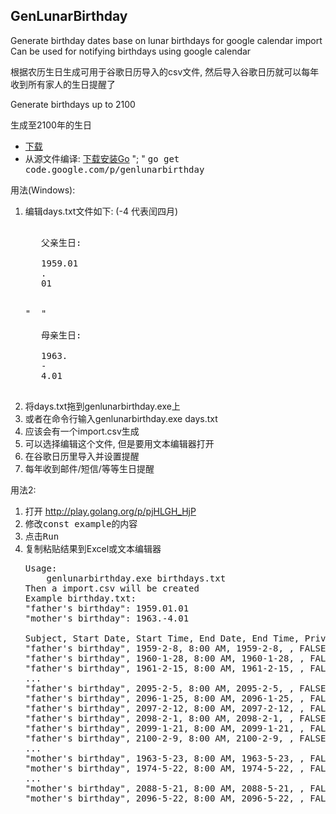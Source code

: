 <td id="wikicontent" class="psdescription">
  <h2><a name=""></a>GenLunarBirthday</h2>
  <p>Generate birthday dates base on lunar birthdays for google calendar import Can be used for notifying birthdays using google calendar </p>
  <p>根据农历生日生成可用于谷歌日历导入的csv文件, 然后导入谷歌日历就可以每年收到所有家人的生日提醒了 </p>
  <p>Generate birthdays up to 2100 </p>
  <p>生成至2100年的生日 </p>
  <ul>
    <li>
      <a href="http://code.google.com/p/genlunarbirthday/downloads/list" rel="nofollow">下载</a>
    </li>
    <li>
    从源文件编译: 
     <a href="http://golang.org/doc/install#install" rel="nofollow">下载安装Go</a>
    "; "
     <tt>go get code.google.com/p/genlunarbirthday</tt> 
    </li>
  </ul>
 <p>用法(Windows): </p>
 <ol>
  <li>编辑days.txt文件如下: (-4 代表闰四月) </li>
  <p></p>
  <pre class="prettyprint">
   <span class="pln">&nbsp; </span>
   <span class="pun">父亲生日:</span>
   <span class="pln"> </span>
   <span class="lit">1959.01</span>
   <span class="pun">.</span>
   <span class="lit">01</span>
   <span class="pln">
    <br>"&nbsp; "
   </span>
   <span class="pun">母亲生日:</span>
   <span class="pln"> </span>
   <span class="lit">1963.</span>
   <span class="pun">-</span>
   <span class="lit">4.01</span>
  </pre>
  <li>将days.txt拖到genlunarbirthday.exe上 </li>
  <li>或者在命令行输入genlunarbirthday.exe days.txt </li>
  <li>应该会有一个import.csv生成 </li>
  <li>可以选择编辑这个文件, 但是要用文本编辑器打开 </li>
  <li>在谷歌日历里导入并设置提醒 </li>
  <li>每年收到邮件/短信/等等生日提醒 </li>
 </ol>
 <p>用法2: </p>
 <ol><li>打开 <a href="http://play.golang.org/p/pjHLGH_HjP" rel="nofollow">http://play.golang.org/p/pjHLGH_HjP</a> </li><li>修改<tt>const example</tt>的内容 </li><li>点击<tt>Run</tt> </li><li>复制粘贴结果到Excel或文本编辑器 </li><p></p><pre class="prettyprint"><span class="typ">Usage</span><span class="pun">:</span><span class="pln"><br>&nbsp; &nbsp; genlunarbirthday</span><span class="pun">.</span><span class="pln">exe birthdays</span><span class="pun">.</span><span class="pln">txt<br></span><span class="typ">Then</span><span class="pln"> a </span><span class="kwd">import</span><span class="pun">.</span><span class="pln">csv will be created<br></span><span class="typ">Example</span><span class="pln"> birthday</span><span class="pun">.</span><span class="pln">txt</span><span class="pun">:</span><span class="pln"><br></span><span class="str">"father's birthday"</span><span class="pun">:</span><span class="pln"> </span><span class="lit">1959.01</span><span class="pun">.</span><span class="lit">01</span><span class="pln"><br></span><span class="str">"mother's birthday"</span><span class="pun">:</span><span class="pln"> </span><span class="lit">1963.</span><span class="pun">-</span><span class="lit">4.01</span><span class="pln"><br><br></span><span class="typ">Subject</span><span class="pun">,</span><span class="pln"> </span><span class="typ">Start</span><span class="pln"> </span><span class="typ">Date</span><span class="pun">,</span><span class="pln"> </span><span class="typ">Start</span><span class="pln"> </span><span class="typ">Time</span><span class="pun">,</span><span class="pln"> </span><span class="typ">End</span><span class="pln"> </span><span class="typ">Date</span><span class="pun">,</span><span class="pln"> </span><span class="typ">End</span><span class="pln"> </span><span class="typ">Time</span><span class="pun">,</span><span class="pln"> </span><span class="typ">Private</span><span class="pun">,</span><span class="pln"> </span><span class="typ">All</span><span class="pln"> </span><span class="typ">Day</span><span class="pln"> </span><span class="typ">Event</span><span class="pun">,</span><span class="pln"> </span><span class="typ">Location</span><span class="pln"><br></span><span class="str">"father's birthday"</span><span class="pun">,</span><span class="pln"> </span><span class="lit">1959</span><span class="pun">-</span><span class="lit">2</span><span class="pun">-</span><span class="lit">8</span><span class="pun">,</span><span class="pln"> </span><span class="lit">8</span><span class="pun">:</span><span class="lit">00</span><span class="pln"> AM</span><span class="pun">,</span><span class="pln"> </span><span class="lit">1959</span><span class="pun">-</span><span class="lit">2</span><span class="pun">-</span><span class="lit">8</span><span class="pun">,</span><span class="pln"> </span><span class="pun">,</span><span class="pln"> FALSE</span><span class="pun">,</span><span class="pln"> TRUE</span><span class="pun">,</span><span class="pln"> HOME<br></span><span class="str">"father's birthday"</span><span class="pun">,</span><span class="pln"> </span><span class="lit">1960</span><span class="pun">-</span><span class="lit">1</span><span class="pun">-</span><span class="lit">28</span><span class="pun">,</span><span class="pln"> </span><span class="lit">8</span><span class="pun">:</span><span class="lit">00</span><span class="pln"> AM</span><span class="pun">,</span><span class="pln"> </span><span class="lit">1960</span><span class="pun">-</span><span class="lit">1</span><span class="pun">-</span><span class="lit">28</span><span class="pun">,</span><span class="pln"> </span><span class="pun">,</span><span class="pln"> FALSE</span><span class="pun">,</span><span class="pln"> TRUE</span><span class="pun">,</span><span class="pln"> HOME<br></span><span class="str">"father's birthday"</span><span class="pun">,</span><span class="pln"> </span><span class="lit">1961</span><span class="pun">-</span><span class="lit">2</span><span class="pun">-</span><span class="lit">15</span><span class="pun">,</span><span class="pln"> </span><span class="lit">8</span><span class="pun">:</span><span class="lit">00</span><span class="pln"> AM</span><span class="pun">,</span><span class="pln"> </span><span class="lit">1961</span><span class="pun">-</span><span class="lit">2</span><span class="pun">-</span><span class="lit">15</span><span class="pun">,</span><span class="pln"> </span><span class="pun">,</span><span class="pln"> FALSE</span><span class="pun">,</span><span class="pln"> TRUE</span><span class="pun">,</span><span class="pln"> HOME<br></span><span class="pun">...</span><span class="pln"><br></span><span class="str">"father's birthday"</span><span class="pun">,</span><span class="pln"> </span><span class="lit">2095</span><span class="pun">-</span><span class="lit">2</span><span class="pun">-</span><span class="lit">5</span><span class="pun">,</span><span class="pln"> </span><span class="lit">8</span><span class="pun">:</span><span class="lit">00</span><span class="pln"> AM</span><span class="pun">,</span><span class="pln"> </span><span class="lit">2095</span><span class="pun">-</span><span class="lit">2</span><span class="pun">-</span><span class="lit">5</span><span class="pun">,</span><span class="pln"> </span><span class="pun">,</span><span class="pln"> FALSE</span><span class="pun">,</span><span class="pln"> TRUE</span><span class="pun">,</span><span class="pln"> HOME<br></span><span class="str">"father's birthday"</span><span class="pun">,</span><span class="pln"> </span><span class="lit">2096</span><span class="pun">-</span><span class="lit">1</span><span class="pun">-</span><span class="lit">25</span><span class="pun">,</span><span class="pln"> </span><span class="lit">8</span><span class="pun">:</span><span class="lit">00</span><span class="pln"> AM</span><span class="pun">,</span><span class="pln"> </span><span class="lit">2096</span><span class="pun">-</span><span class="lit">1</span><span class="pun">-</span><span class="lit">25</span><span class="pun">,</span><span class="pln"> </span><span class="pun">,</span><span class="pln"> FALSE</span><span class="pun">,</span><span class="pln"> TRUE</span><span class="pun">,</span><span class="pln"> HOME<br></span><span class="str">"father's birthday"</span><span class="pun">,</span><span class="pln"> </span><span class="lit">2097</span><span class="pun">-</span><span class="lit">2</span><span class="pun">-</span><span class="lit">12</span><span class="pun">,</span><span class="pln"> </span><span class="lit">8</span><span class="pun">:</span><span class="lit">00</span><span class="pln"> AM</span><span class="pun">,</span><span class="pln"> </span><span class="lit">2097</span><span class="pun">-</span><span class="lit">2</span><span class="pun">-</span><span class="lit">12</span><span class="pun">,</span><span class="pln"> </span><span class="pun">,</span><span class="pln"> FALSE</span><span class="pun">,</span><span class="pln"> TRUE</span><span class="pun">,</span><span class="pln"> HOME<br></span><span class="str">"father's birthday"</span><span class="pun">,</span><span class="pln"> </span><span class="lit">2098</span><span class="pun">-</span><span class="lit">2</span><span class="pun">-</span><span class="lit">1</span><span class="pun">,</span><span class="pln"> </span><span class="lit">8</span><span class="pun">:</span><span class="lit">00</span><span class="pln"> AM</span><span class="pun">,</span><span class="pln"> </span><span class="lit">2098</span><span class="pun">-</span><span class="lit">2</span><span class="pun">-</span><span class="lit">1</span><span class="pun">,</span><span class="pln"> </span><span class="pun">,</span><span class="pln"> FALSE</span><span class="pun">,</span><span class="pln"> TRUE</span><span class="pun">,</span><span class="pln"> HOME<br></span><span class="str">"father's birthday"</span><span class="pun">,</span><span class="pln"> </span><span class="lit">2099</span><span class="pun">-</span><span class="lit">1</span><span class="pun">-</span><span class="lit">21</span><span class="pun">,</span><span class="pln"> </span><span class="lit">8</span><span class="pun">:</span><span class="lit">00</span><span class="pln"> AM</span><span class="pun">,</span><span class="pln"> </span><span class="lit">2099</span><span class="pun">-</span><span class="lit">1</span><span class="pun">-</span><span class="lit">21</span><span class="pun">,</span><span class="pln"> </span><span class="pun">,</span><span class="pln"> FALSE</span><span class="pun">,</span><span class="pln"> TRUE</span><span class="pun">,</span><span class="pln"> HOME<br></span><span class="str">"father's birthday"</span><span class="pun">,</span><span class="pln"> </span><span class="lit">2100</span><span class="pun">-</span><span class="lit">2</span><span class="pun">-</span><span class="lit">9</span><span class="pun">,</span><span class="pln"> </span><span class="lit">8</span><span class="pun">:</span><span class="lit">00</span><span class="pln"> AM</span><span class="pun">,</span><span class="pln"> </span><span class="lit">2100</span><span class="pun">-</span><span class="lit">2</span><span class="pun">-</span><span class="lit">9</span><span class="pun">,</span><span class="pln"> </span><span class="pun">,</span><span class="pln"> FALSE</span><span class="pun">,</span><span class="pln"> TRUE</span><span class="pun">,</span><span class="pln"> HOME<br></span><span class="pun">...</span><span class="pln"><br></span><span class="str">"mother's birthday"</span><span class="pun">,</span><span class="pln"> </span><span class="lit">1963</span><span class="pun">-</span><span class="lit">5</span><span class="pun">-</span><span class="lit">23</span><span class="pun">,</span><span class="pln"> </span><span class="lit">8</span><span class="pun">:</span><span class="lit">00</span><span class="pln"> AM</span><span class="pun">,</span><span class="pln"> </span><span class="lit">1963</span><span class="pun">-</span><span class="lit">5</span><span class="pun">-</span><span class="lit">23</span><span class="pun">,</span><span class="pln"> </span><span class="pun">,</span><span class="pln"> FALSE</span><span class="pun">,</span><span class="pln"> TRUE</span><span class="pun">,</span><span class="pln"> HOME<br></span><span class="str">"mother's birthday"</span><span class="pun">,</span><span class="pln"> </span><span class="lit">1974</span><span class="pun">-</span><span class="lit">5</span><span class="pun">-</span><span class="lit">22</span><span class="pun">,</span><span class="pln"> </span><span class="lit">8</span><span class="pun">:</span><span class="lit">00</span><span class="pln"> AM</span><span class="pun">,</span><span class="pln"> </span><span class="lit">1974</span><span class="pun">-</span><span class="lit">5</span><span class="pun">-</span><span class="lit">22</span><span class="pun">,</span><span class="pln"> </span><span class="pun">,</span><span class="pln"> FALSE</span><span class="pun">,</span><span class="pln"> TRUE</span><span class="pun">,</span><span class="pln"> HOME<br></span><span class="pun">...</span><span class="pln"><br></span><span class="str">"mother's birthday"</span><span class="pun">,</span><span class="pln"> </span><span class="lit">2088</span><span class="pun">-</span><span class="lit">5</span><span class="pun">-</span><span class="lit">21</span><span class="pun">,</span><span class="pln"> </span><span class="lit">8</span><span class="pun">:</span><span class="lit">00</span><span class="pln"> AM</span><span class="pun">,</span><span class="pln"> </span><span class="lit">2088</span><span class="pun">-</span><span class="lit">5</span><span class="pun">-</span><span class="lit">21</span><span class="pun">,</span><span class="pln"> </span><span class="pun">,</span><span class="pln"> FALSE</span><span class="pun">,</span><span class="pln"> TRUE</span><span class="pun">,</span><span class="pln"> HOME<br></span><span class="str">"mother's birthday"</span><span class="pun">,</span><span class="pln"> </span><span class="lit">2096</span><span class="pun">-</span><span class="lit">5</span><span class="pun">-</span><span class="lit">22</span><span class="pun">,</span><span class="pln"> </span><span class="lit">8</span><span class="pun">:</span><span class="lit">00</span><span class="pln"> AM</span><span class="pun">,</span><span class="pln"> </span><span class="lit">2096</span><span class="pun">-</span><span class="lit">5</span><span class="pun">-</span><span class="lit">22</span><span class="pun">,</span><span class="pln"> </span><span class="pun">,</span><span class="pln"> FALSE</span><span class="pun">,</span><span class="pln"> TRUE</span><span class="pun">,</span><span class="pln"> HOME</span></pre></ol>
 </td>
